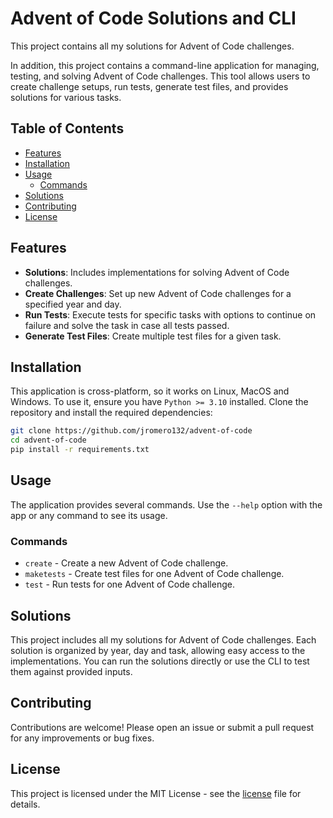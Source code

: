 # Advent of Code Solutions and CLI

This project contains all my solutions for Advent of Code challenges.

In addition, this project contains a command-line application for managing, testing, and solving
Advent of Code challenges. This tool allows users to create challenge setups, run tests, generate
test files, and provides solutions for various tasks.

## Table of Contents

- [Features](#features)
- [Installation](#installation)
- [Usage](#usage)
    - [Commands](#commands)
- [Solutions](#solutions)
- [Contributing](#contributing)
- [License](#license)

## Features

- **Solutions**: Includes implementations for solving Advent of Code challenges.
- **Create Challenges**: Set up new Advent of Code challenges for a specified year and day.
- **Run Tests**: Execute tests for specific tasks with options to continue on failure and solve the
task in case all tests passed.
- **Generate Test Files**: Create multiple test files for a given task.

## Installation

This application is cross-platform, so it works on Linux, MacOS and Windows. To use it, ensure you
have `Python >= 3.10` installed. Clone the repository and install the required dependencies:

```bash
git clone https://github.com/jromero132/advent-of-code
cd advent-of-code
pip install -r requirements.txt
```

## Usage

The application provides several commands. Use the `--help` option with the app or any command to
see its usage.

### Commands

- `create` - Create a new Advent of Code challenge.
- `maketests` - Create test files for one Advent of Code challenge.
- `test` - Run tests for one Advent of Code challenge.

## Solutions

This project includes all my solutions for Advent of Code challenges. Each solution is organized by
year, day and task, allowing easy access to the implementations. You can run the solutions directly
or use the CLI to test them against provided inputs.

## Contributing

Contributions are welcome! Please open an issue or submit a pull request for any improvements or bug
fixes.

## License

This project is licensed under the MIT License - see the [license](license) file for details.
